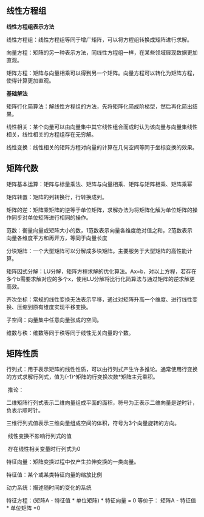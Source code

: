 ## 线性方程组

**线性方程组表示方法**

线性方程组：线性方程组等同于增广矩阵，可以将方程组转换成矩阵进行求解。

向量方程：矩阵的另一种表示方法，同线性方程组一样，在某些领域展现数据更加直观。

矩阵方程：矩阵与向量相乘可以得到另一个矩阵。向量方程可以转化为矩阵方程，使得计算更加直观。

**基础解法**

矩阵行化简算法：解线性方程组的方法，先将矩阵化简成阶梯型，然后再化简出结果。

线性相关：某个向量可以由向量集中其它线性组合而成时认为该向量与向量集线性相关，线性相关的方程组存在无穷解。

线性变换：线性相关的矩阵方程对向量的计算在几何空间等同于坐标变换的效果。

## 矩阵代数

矩阵基本运算：矩阵与标量乘法、矩阵与向量相乘、矩阵与矩阵相乘、矩阵乘幂

矩阵转置：矩阵的列转换行，行转换成列。

矩阵的逆：矩阵乘矩阵的逆等于单位矩阵，求解办法为将矩阵化解为单位矩阵的操作同步对单位矩阵进行相同的操作。

范数：衡量向量或矩阵大小的数，1范数表示向量各维度绝对值之和，2范数表示向量各维度平方和再开方，等同于向量长度

分块矩阵：一个大型矩阵可以分解成多块矩阵。主要服务于大型矩阵的高性能计算。

矩阵因式分解：LU分解，矩阵方程求解的优化算法。Ax=b，对以上方程，若存在多个b需要求解对应的多个x，使用LU分解将比行化简算法与通过矩阵的逆求解更高效。

齐次坐标：常规的线性变换无法表示平移，通过对矩阵升高一个维度、进行线性变换、压缩到原有维度实现平移变换。

子空间：向量集中任意向量张成的空间。

维数与秩：维数等同于秩等同于线性无关向量的个数。

## 矩阵性质

行列式：用于表示矩阵的线性性质，可以由行列式产生许多推论。通常使用行变换的方式求解行列式，值为(-1)^矩阵的行变换次数*矩阵主元乘积。

​	推论：

​	二维矩阵行列式表示二维向量组成平面的面积，符号为正表示二维向量是逆时针，负表示顺时针。

​	三维行列式值表示三维向量组成空间的体积，符号为3个向量旋转的方向。

​	线性变换不影响行列式的值

​	存在线性相关变量时行列式为0

特征向量：矩阵变换过程中仅产生拉伸变换的一类向量。

特征值：某个或某类特征向量的缩放比例

动力系统：描述随时间的变化的系统

特征方程：(矩阵A - 特征值 * 单位矩阵) * 特征向量 = 0 等价于： 矩阵A - 特征值 * 单位矩阵 =0

